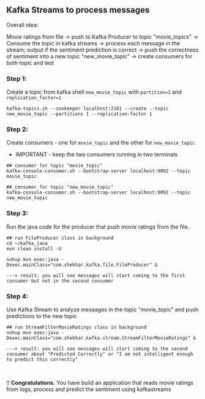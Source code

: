 ## Kafka Streams to process messages

Overall idea:

Movie ratings from file -> push to Kafka Producer to topic "movie_topics" -> Consume the topic in kafka streams -> process each message in the stream; output if the sentiment prediction is correct -> push the correctness of sentiment into a new topic "new_movie_topic" -> create consumers for both topic and test


### Step 1:

Create a topic from kafka shell `new_movie_topic` with `partition=1` and `replication_factor=1`

```
kafka-topics.sh --zookeeper localhost:2181 --create --topic new_movie_topic --partitions 1 --replication-factor 1
```


### Step 2:

Create consumers - one for `movie_topic` and the other for `new_movie_topic`

- IMPORTANT - keep the two consumers running in two terminals


```
## consumer for topic "movie_topic"
kafka-console-consumer.sh --bootstrap-server localhost:9092 --topic movie_topic

## consumer for topic "new_movie_topic"
kafka-console-consumer.sh --bootstrap-server localhost:9092 --topic new_movie_topic
```


### Step 3:

Run the java code for the producer that push movie ratings from the file.

```
## run FileProducer class in background
cd ~/kafka_java
mvn clean install -U

nohup mvn exec:java -Dexec.mainClass="com.shekhar.kafka.file.FileProducer" &

---> result: you will see messages will start coming to the first consumer but not in the second consumer
```


### Step 4:

Use Kafka Stream to analyze mesaages in the topic "movie_topic" and push predictions to the new topic

```
## run StreamFilterMovieRatings class in background
nohup mvn exec:java -Dexec.mainClass="com.shekhar.kafka.stream.StreamFilterMovieRatings" &

---> result: you will see messages will start coming to the second consumer about "Predicted Correctly" or "I am not intelligent enough to predict this correctly"
```

<br>
<p>!! <b>Congratulations.</b> You have build an application that reads movie ratings from logs, process and predict the sentiment using kafkastreams</p>


